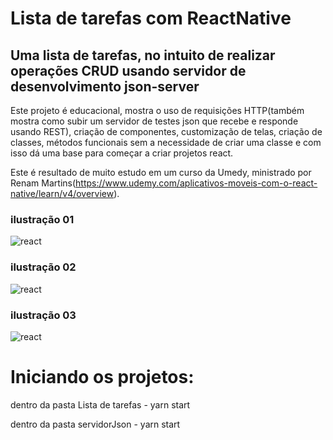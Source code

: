 # Lista de tarefas com ReactNative
## Uma lista de tarefas, no intuito de realizar operações CRUD usando servidor de desenvolvimento json-server

Este projeto é educacional, mostra o uso de requisições HTTP(também mostra como subir um servidor de testes json que recebe e responde usando REST), criação de componentes, customização de telas, criação de classes, métodos funcionais sem a necessidade de criar uma classe e com isso dá uma base para começar a criar projetos react.

Este é resultado de muito estudo em um curso da Umedy, ministrado por Renam Martins(https://www.udemy.com/aplicativos-moveis-com-o-react-native/learn/v4/overview).

### ilustração 01
![react](https://image.ibb.co/fhMyq8/lista01.png)


### ilustração 02
![react](https://image.ibb.co/gr1L3T/lista02.png)


### ilustração 03
![react](https://image.ibb.co/cnGL3T/react03.png)

# Iniciando os projetos:

dentro da pasta Lista de tarefas - yarn start

dentro da pasta servidorJson - yarn start






